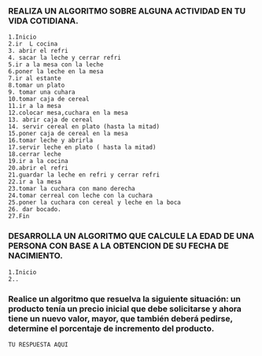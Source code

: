 ### REALIZA UN ALGORITMO SOBRE ALGUNA ACTIVIDAD EN TU VIDA COTIDIANA.

    1.Inicio
    2.ir  L cocina
    3. abrir el refri
    4. sacar la leche y cerrar refri
    5.ir a la mesa con la leche
    6.poner la leche en la mesa
    7.ir al estante
    8.tomar un plato
    9. tomar una cuhara
    10.tomar caja de cereal
    11.ir a la mesa
    12.colocar mesa,cuchara en la mesa
    13. abrir caja de cereal
    14. servir cereal en plato (hasta la mitad)
    15.poner caja de cereal en la mesa
    16.tomar leche y abrirla
    17.servir leche en plato ( hasta la mitad)
    18.cerrar leche
    19.ir a la cocina
    20.abrir el refri
    21.guardar la leche en refri y cerrar refri
    22.ir a la mesa
    23.tomar la cuchara con mano derecha
    24.tomar cerreal con leche con la cuchara
    25.poner la cuchara con cereal y leche en la boca
    26. dar bocado.
    27.Fin


### DESARROLLA UN ALGORITMO QUE CALCULE LA EDAD DE UNA PERSONA CON BASE A LA OBTENCION DE SU FECHA DE NACIMIENTO.

    1.Inicio
    2..
   



###  Realice un algoritmo que resuelva la siguiente situación: un producto tenía un precio inicial que debe solicitarse y ahora tiene un nuevo valor, mayor, que también deberá pedirse, determine el porcentaje de incremento del producto. 

    TU RESPUESTA AQUI
